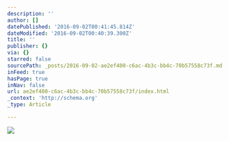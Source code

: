 ```yaml
---
description: ''
author: []
datePublished: '2016-09-02T00:41:45.814Z'
dateModified: '2016-09-02T00:40:39.300Z'
title: ''
publisher: {}
via: {}
starred: false
sourcePath: _posts/2016-09-02-ae2ef400-c6ac-4b3c-bb4c-70b57558c73f.md
inFeed: true
hasPage: true
inNav: false
url: ae2ef400-c6ac-4b3c-bb4c-70b57558c73f/index.html
_context: 'http://schema.org'
_type: Article

---
```

![](https://the-grid-user-content.s3-us-west-2.amazonaws.com/19591715-9098-4433-a43a-3ffa9cd3ebbd.jpg)